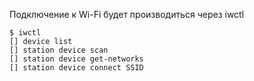 Подключение к Wi-Fi будет производиться через iwctl

    $ iwctl
    [] device list
    [] station device scan
    [] station device get-networks
    [] station device connect SSID

